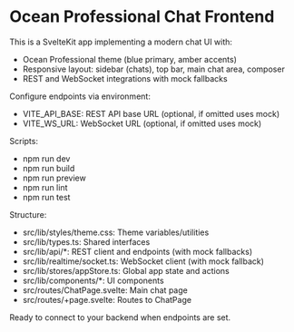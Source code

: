 # Ocean Professional Chat Frontend

This is a SvelteKit app implementing a modern chat UI with:
- Ocean Professional theme (blue primary, amber accents)
- Responsive layout: sidebar (chats), top bar, main chat area, composer
- REST and WebSocket integrations with mock fallbacks

Configure endpoints via environment:
- VITE_API_BASE: REST API base URL (optional, if omitted uses mock)
- VITE_WS_URL: WebSocket URL (optional, if omitted uses mock)

Scripts:
- npm run dev
- npm run build
- npm run preview
- npm run lint
- npm run test

Structure:
- src/lib/styles/theme.css: Theme variables/utilities
- src/lib/types.ts: Shared interfaces
- src/lib/api/*: REST client and endpoints (with mock fallbacks)
- src/lib/realtime/socket.ts: WebSocket client (with mock fallback)
- src/lib/stores/appStore.ts: Global app state and actions
- src/lib/components/*: UI components
- src/routes/ChatPage.svelte: Main chat page
- src/routes/+page.svelte: Routes to ChatPage

Ready to connect to your backend when endpoints are set.
